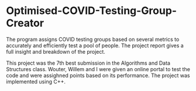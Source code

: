 # Optimised-COVID-Testing-Group-Creator
The program assigns COVID testing groups based on several metrics to accurately and efficiently test a pool of people.
The project report gives a full insight and breakdown of the project.

This project was the 7th best submission in the Algorithms and Data Structures class.
Wouter, Willem and I were given an online portal to test the code and were assighned points based on its performance.
The project was implemented using C++.
